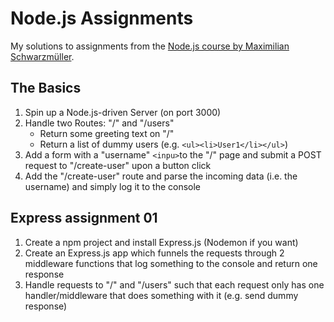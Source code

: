 # Node.js Assignments

My solutions to assignments from the [Node.js course by Maximilian Schwarzmüller](https://www.udemy.com/course/nodejs-the-complete-guide/?couponCode=KEEPLEARNINGBR).

## The Basics

1. Spin up a Node.js-driven Server (on port 3000)
2. Handle two Routes: "/" and "/users"
   - Return some greeting text on "/"
   - Return a list of dummy users (e.g. `<ul><li>User1</li></ul>`)
3. Add a form with a "username" `<inpu>`to the "/" page and submit a POST request to "/create-user" upon a button click
4. Add the "/create-user" route and parse the incoming data (i.e. the username) and simply log it to the console

## Express assignment 01

1. Create a npm project and install Express.js (Nodemon if you want)
2. Create an Express.js app which funnels the requests through 2 middleware functions that log something to the console and return one response
3. Handle requests to "/" and "/users" such that each request only has one handler/middleware that does something with it (e.g. send dummy response)
